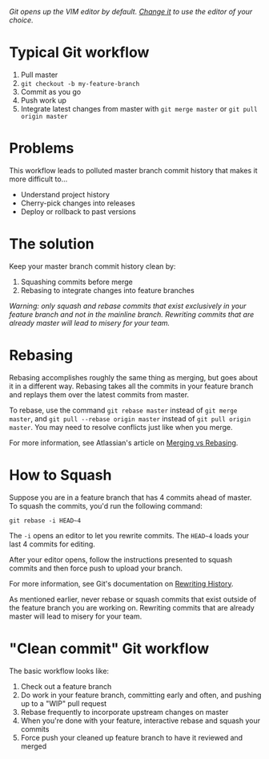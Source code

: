 _Git opens up the VIM editor by default. [Change it](https://stackoverflow.com/questions/2596805/how-do-i-make-git-use-the-editor-of-my-choice-for-commits) to use the editor of your choice._

# Typical Git workflow

1. Pull master
2. `git checkout -b my-feature-branch`
3. Commit as you go
4. Push work up
5. Integrate latest changes from master with `git merge master` or `git pull origin master`

# Problems

This workflow leads to polluted master branch commit history that makes it more difficult to...

* Understand project history
* Cherry-pick changes into releases
* Deploy or rollback to past versions

# The solution

Keep your master branch commit history clean by:

1. Squashing commits before merge
2. Rebasing to integrate changes into feature branches

_Warning: only squash and rebase commits that exist exclusively in your feature branch and not in the mainline branch. Rewriting commits that are already master will lead to misery for your team._

# Rebasing

Rebasing accomplishes roughly the same thing as merging, but goes about it in a different way. Rebasing takes all the commits in your feature branch and replays them over the latest commits from master.

To rebase, use the command `git rebase master` instead of `git merge master`, and `git pull --rebase origin master` instead of `git pull origin master`. You may need to resolve conflicts just like when you merge.

For more information, see Atlassian's article on [Merging vs Rebasing](https://www.atlassian.com/git/tutorials/merging-vs-rebasing).

# How to Squash

Suppose you are in a feature branch that has 4 commits ahead of master. To squash the commits, you'd run the following command:

```
git rebase -i HEAD~4
```

The `-i` opens an editor to let you rewrite commits. The `HEAD~4` loads your last 4 commits for editing.

After your editor opens, follow the instructions presented to squash commits and then force push to upload your branch.

For more information, see Git's documentation on [Rewriting History](https://git-scm.com/book/en/v2/Git-Tools-Rewriting-History).

As mentioned earlier, never rebase or squash commits that exist outside of the feature branch you are working on. Rewriting commits that are already master will lead to misery for your team.

# "Clean commit" Git workflow

The basic workflow looks like:

1. Check out a feature branch
2. Do work in your feature branch, committing early and often, and pushing up to a "WIP" pull request
3. Rebase frequently to incorporate upstream changes on master
4. When you're done with your feature, interactive rebase and squash your commits
5. Force push your cleaned up feature branch to have it reviewed and merged
